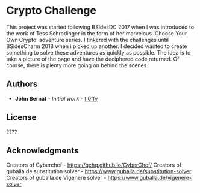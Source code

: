 # Crypto Challenge 

This project was started following BSidesDC 2017 when I was introduced to the work of Tess Schrodinger in the form of her marvelous 'Choose Your Own Crypto' adventure series. I tinkered with the challenges until BSidesCharm 2018 when i picked up another.  I decided wanted to create something to solve these adventures as quickly as possible. The idea is to take a picture of the page and have the deciphered code returned.  Of course, there is plenty more going on behind the scenes.

## Authors

* **John Bernat** - *Initial work* - [fl0ffy](https://github.com/fl0ffy)

## License

????

## Acknowledgments

Creators of Cyberchef - https://gchq.github.io/CyberChef/
Creators of guballa.de substitution solver - https://www.guballa.de/substitution-solver
Creators of guballa.de Vigenere solver - https://www.guballa.de/vigenere-solver


